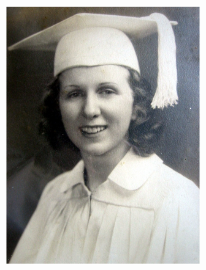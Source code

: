 <img src="KayMcNulty.jpg"
     alt="Markdown Monster icon"
     style="float: left; margin-right: 10px;" />


